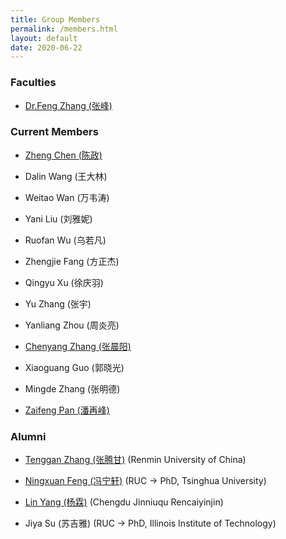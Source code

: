 ```yaml
---
title: Group Members
permalink: /members.html
layout: default
date: 2020-06-22
---
```


### Faculties

+ [Dr.Feng Zhang (张峰)](https://fengzhangcs.github.io/)

### Current Members

+ [Zheng Chen (陈政)](https://zhengchencs.github.io/)

+ Dalin Wang (王大林)

+ Weitao Wan (万韦涛)

+ Yani Liu (刘雅妮)

+ Ruofan Wu (乌若凡)

+ Zhengjie Fang (方正杰)

+ Qingyu Xu (徐庆羽)

+ Yu Zhang (张宇)

+ Yanliang Zhou (周炎亮)

+ [Chenyang Zhang (张晨阳)](https://chenyangzhang-cs.github.io/)

+ Xiaoguang Guo (郭晓光)

+ Mingde Zhang (张明德)

+ [Zaifeng Pan (潘再峰)](https://panzaifeng.github.io/)

### Alumni

+ [Tenggan Zhang (张腾甘)](/zhangtenggan.html) (Renmin University of China)

+ [Ningxuan Feng (冯宁轩)](/fengningxuan.html) (RUC -> PhD, Tsinghua University)

+ [Lin Yang (杨霖)](http://iir.ruc.edu.cn/~yangl/) (Chengdu Jinniuqu Rencaiyinjin)

+ Jiya Su (苏吉雅) (RUC -> PhD, Illinois Institute of Technology)
